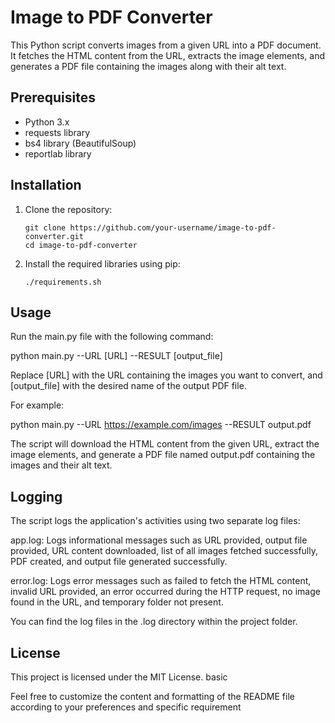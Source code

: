 # Image to PDF Converter

This Python script converts images from a given URL into a PDF document. It fetches the HTML content from the URL, extracts the image elements, and generates a PDF file containing the images along with their alt text.

## Prerequisites

- Python 3.x
- requests library
- bs4 library (BeautifulSoup)
- reportlab library

## Installation

1. Clone the repository:

   ```shell
   git clone https://github.com/your-username/image-to-pdf-converter.git
   cd image-to-pdf-converter

2. Install the required libraries using pip:

   ```shell
   ./requirements.sh

## Usage

Run the main.py file with the following command:

python main.py --URL [URL] --RESULT [output_file]

Replace [URL] with the URL containing the images you want to convert, and [output_file] with the desired name of the output PDF file.

For example:

python main.py --URL https://example.com/images --RESULT output.pdf

The script will download the HTML content from the given URL, extract the image elements, and generate a PDF file named output.pdf containing the images and their alt text.

## Logging

The script logs the application's activities using two separate log files:

app.log: Logs informational messages such as URL provided, output file provided, URL content downloaded, list of all images fetched successfully, PDF created, and output file generated successfully.

error.log: Logs error messages such as failed to fetch the HTML content, invalid URL provided, an error occurred during the HTTP request, no image found in the URL, and temporary folder not present.

You can find the log files in the .log directory within the project folder.

## License

This project is licensed under the MIT License.
basic


Feel free to customize the content and formatting of the README file according to your preferences and specific requirement


